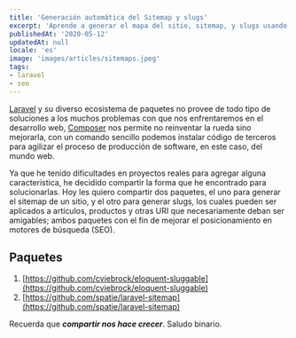```yaml
---
title: 'Generación automática del Sitemap y slugs'
excerpt: 'Aprende a generar el mapa del sitio, sitemap, y slugs usando Laravel, dos paquetes que ayudan con el SEO.'
publishedAt: '2020-05-12'
updatedAt: null
locale: 'es'
image: 'images/articles/sitemaps.jpeg'
tags:
- laravel
- seo
---
```


[Laravel](laravel.com) y su diverso ecosistema de paquetes no provee de todo tipo de soluciones a los muchos problemas con que nos enfrentaremos en el desarrollo web, [Composer](getcomposer.org) nos permite no reinventar la rueda sino mejorarla, con un comando sencillo podemos instalar código de terceros para agilizar el proceso de producción de software, en este caso, del mundo web.

Ya que he tenido dificultades en proyectos reales para agregar alguna característica, he decidido compartir la forma que he encontrado para solucionarlas. Hoy les quiero compartir dos paquetes, el uno para generar el sitemap de un sitio, y el otro para generar slugs, los cuales pueden ser aplicados a artículos, productos y otras URI que necesariamente deban ser amigables; ambos paquetes con el fin de mejorar el posicionamiento en motores de búsqueda (SEO).

<lite-youtube videoid="F65L8w1gtJA" params="autoplay=0"></lite-youtube>

## Paquetes

1.  [https://github.com/cviebrock/eloquent-sluggable](https://github.com/cviebrock/eloquent-sluggable)
2.  [https://github.com/spatie/laravel-sitemap](https://github.com/spatie/laravel-sitemap)

Recuerda que **_compartir nos hace crecer_**. Saludo binario.